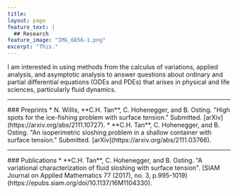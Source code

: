 ```yaml
---
title: 
layout: page
feature_text: |
  ## Research
feature_image: "IMG_6656-1.png"
excerpt: "This."
---
```


I am interested in using methods from the calculus of variations, applied analysis, and asymptotic analysis to answer questions about ordinary and partial differential equations (ODEs and PDEs) that arises in physical and life sciences, particularly fluid dynamics.
<hr/>
### Preprints
* N. Willis, **C.H. Tan**, C. Hohenegger, and B. Osting. "High spots for the ice-fishing problem with surface tension." Submitted. [arXiv](https://arxiv.org/abs/2111.10727).
* **C.H. Tan**, C. Hohenegger, and B. Osting. "An isoperimetric sloshing problem in a shallow container with surface tension." Submitted. [arXiv](https://arxiv.org/abs/2111.03766).
<hr/>
### Publications
* **C.H. Tan**, C. Hohenegger, and B. Osting. "A variational characterization of fluid sloshing with surface tension". [SIAM Journal on Applied Mathematics 77 (2017), no. 3, p.995-1019](https://epubs.siam.org/doi/10.1137/16M1104330).
